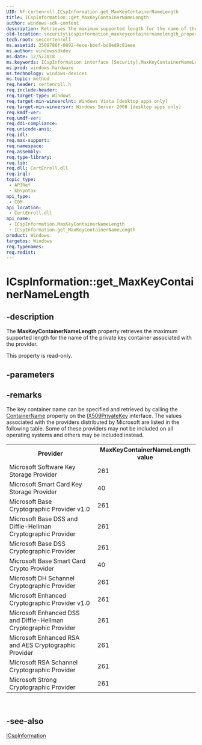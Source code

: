 ```yaml
---
UID: NF:certenroll.ICspInformation.get_MaxKeyContainerNameLength
title: ICspInformation::get_MaxKeyContainerNameLength
author: windows-sdk-content
description: Retrieves the maximum supported length for the name of the private key container associated with the provider.
old-location: security\icspinformation_maxkeycontainernamelength_property.htm
tech.root: seccertenroll
ms.assetid: 2508786f-0892-4ece-bbef-bd8ed9c81eee
ms.author: windowssdkdev
ms.date: 12/5/2018
ms.keywords: ICspInformation interface [Security],MaxKeyContainerNameLength property, ICspInformation.MaxKeyContainerNameLength, ICspInformation.get_MaxKeyContainerNameLength, ICspInformation::MaxKeyContainerNameLength, ICspInformation::get_MaxKeyContainerNameLength, MaxKeyContainerNameLength property [Security], MaxKeyContainerNameLength property [Security],ICspInformation interface, certenroll/ICspInformation::MaxKeyContainerNameLength, certenroll/ICspInformation::get_MaxKeyContainerNameLength, get_MaxKeyContainerNameLength, security.icspinformation_maxkeycontainernamelength_property
ms.prod: windows-hardware
ms.technology: windows-devices
ms.topic: method
req.header: certenroll.h
req.include-header: 
req.target-type: Windows
req.target-min-winverclnt: Windows Vista [desktop apps only]
req.target-min-winversvr: Windows Server 2008 [desktop apps only]
req.kmdf-ver: 
req.umdf-ver: 
req.ddi-compliance: 
req.unicode-ansi: 
req.idl: 
req.max-support: 
req.namespace: 
req.assembly: 
req.type-library: 
req.lib: 
req.dll: CertEnroll.dll
req.irql: 
topic_type:
 - APIRef
 - kbSyntax
api_type:
 - COM
api_location:
 - CertEnroll.dll
api_name:
 - ICspInformation.MaxKeyContainerNameLength
 - ICspInformation.get_MaxKeyContainerNameLength
product: Windows
targetos: Windows
req.typenames: 
req.redist: 
---
```


# ICspInformation::get_MaxKeyContainerNameLength


## -description


The <b>MaxKeyContainerNameLength</b> property retrieves the maximum supported length for the name of the private key container associated with the provider.

This property is read-only.


## -parameters


## -remarks



The key container name can be specified and retrieved by calling the <a href="https://msdn.microsoft.com/en-us/library/Aa378953(v=VS.85).aspx">ContainerName</a> property on the <a href="https://msdn.microsoft.com/en-us/library/Aa378921(v=VS.85).aspx">IX509PrivateKey</a> interface. The values associated with the providers distributed by Microsoft are listed in the following table. Some of these providers may not be included on all operating systems and others may be included instead.<table>
<tr>
<th>Provider</th>
<th>MaxKeyContainerNameLength value</th>
</tr>
<tr>
<td>Microsoft Software Key Storage Provider</td>
<td>261</td>
</tr>
<tr>
<td>Microsoft Smart Card Key Storage Provider</td>
<td>40</td>
</tr>
<tr>
<td>Microsoft Base Cryptographic Provider v1.0</td>
<td>261</td>
</tr>
<tr>
<td>Microsoft Base DSS and Diffie-Hellman Cryptographic Provider</td>
<td>261</td>
</tr>
<tr>
<td>Microsoft Base DSS Cryptographic Provider</td>
<td>261</td>
</tr>
<tr>
<td>Microsoft Base Smart Card Crypto Provider</td>
<td>40</td>
</tr>
<tr>
<td>Microsoft DH Schannel Cryptographic Provider</td>
<td>261</td>
</tr>
<tr>
<td>Microsoft Enhanced Cryptographic Provider v1.0</td>
<td>261</td>
</tr>
<tr>
<td>Microsoft Enhanced DSS and Diffie-Hellman Cryptographic Provider</td>
<td>261</td>
</tr>
<tr>
<td>Microsoft Enhanced RSA and AES Cryptographic Provider</td>
<td>261</td>
</tr>
<tr>
<td>Microsoft RSA Schannel Cryptographic Provider</td>
<td>261</td>
</tr>
<tr>
<td>Microsoft Strong Cryptographic Provider</td>
<td>261</td>
</tr>
</table>
 






## -see-also




<a href="https://msdn.microsoft.com/en-us/library/Aa375967(v=VS.85).aspx">ICspInformation</a>
 

 

